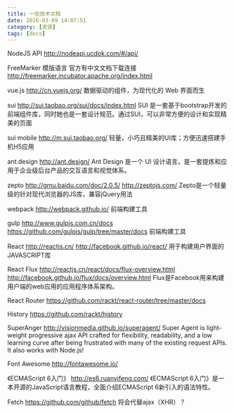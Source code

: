 ```yaml
---
title: 一些技术文档
date: 2016-03-09 14:07:51
category: [资源]
tags: [docs]
---
```

NodeJS API
http://nodeapi.ucdok.com/#/api/

FreeMarker
模版语言
官方有中文文档下载连接
http://freemarker.incubator.apache.org/index.html

vue.js
http://cn.vuejs.org/
数据驱动的组件，为现代化的 Web 界面而生

sui
http://sui.taobao.org/sui/docs/index.html
SUI 是一套基于bootstrap开发的前端组件库，同时她也是一套设计规范。通过SUI，可以非常方便的设计和实现精美的页面

sui mobile
http://m.sui.taobao.org/
轻量，小巧且精美的UI库；方便迅速搭建手机H5应用

ant.design
http://ant.design/
Ant Design 是一个 UI 设计语言，是一套提炼和应用于企业级后台产品的交互语言和视觉体系。

zepto
http://gmu.baidu.com/doc/2.0.5/
http://zeptojs.com/
Zepto是一个轻量级的针对现代浏览器的JS库，兼容jQuery用法

webpack
http://webpack.github.io/
前端构建工具

gulp
http://www.gulpjs.com.cn/docs
https://github.com/gulpjs/gulp/tree/master/docs
前端构建工具

React
http://reactjs.cn/
http://facebook.github.io/react/
用于构建用户界面的JAVASCRIPT库

React Flux
http://reactjs.cn/react/docs/flux-overview.html
http://facebook.github.io/flux/docs/overview.html
Flux是Facebook用来构建用户端的web应用的应用程序体系架构。

React Router
https://github.com/rackt/react-router/tree/master/docs

History
https://github.com/rackt/history


SuperAnger
http://visionmedia.github.io/superagent/
Super Agent is light-weight progressive ajax API crafted for flexibility, readability, and a low learning curve after being frustrated with many of the existing request APIs. It also works with Node.js!</td>

Font Awesome
http://fontawesome.io/

《ECMAScript 6入门》
http://es6.ruanyifeng.com/
《ECMAScript 6入门》是一本开源的JavaScript语言教程，全面介绍ECMAScript 6新引入的语法特性。

Fetch
https://github.com/github/fetch
将会代替ajax（XHR）？
